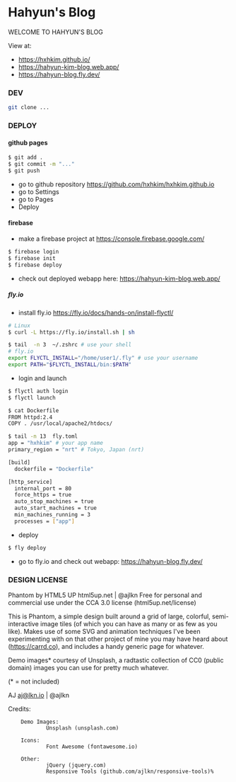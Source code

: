 # Hahyun's Blog
WELCOME TO HAHYUN'S BLOG

View at:
- https://hxhkim.github.io/
- https://hahyun-kim-blog.web.app/
- https://hahyun-blog.fly.dev/



### DEV
```bash
git clone ...
```



### DEPLOY
#### github pages
```bash
$ git add .
$ git commit -m "..."
$ git push
```
- go to github repository https://github.com/hxhkim/hxhkim.github.io
- go to Settings
- go to Pages
- Deploy

#### firebase
- make a firebase project at https://console.firebase.google.com/
```bash
$ firebase login
$ firebase init
$ firebase deploy
```
- check out deployed webapp here:
https://hahyun-kim-blog.web.app/

##### fly.io
- install fly.io https://fly.io/docs/hands-on/install-flyctl/
```bash
# Linux
$ curl -L https://fly.io/install.sh | sh
```
```bash
$ tail  -n 3  ~/.zshrc # use your shell
# fly.io
export FLYCTL_INSTALL="/home/user1/.fly" # use your username
export PATH="$FLYCTL_INSTALL/bin:$PATH"
```
- login and launch
```bash
$ flyctl auth login
$ flyctl launch
```
```bash
$ cat Dockerfile
FROM httpd:2.4
COPY . /usr/local/apache2/htdocs/
```
```bash
$ tail -n 13  fly.toml
app = "hxhkim" # your app name
primary_region = "nrt" # Tokyo, Japan (nrt)

[build]
  dockerfile = "Dockerfile"

[http_service]
  internal_port = 80
  force_https = true
  auto_stop_machines = true
  auto_start_machines = true
  min_machines_running = 3
  processes = ["app"]
```
- deploy
```bash
$ fly deploy
```
- go to fly.io and check out webapp:
https://hahyun-blog.fly.dev/




### DESIGN LICENSE
Phantom by HTML5 UP
html5up.net | @ajlkn
Free for personal and commercial use under the CCA 3.0 license (html5up.net/license)


This is Phantom, a simple design built around a grid of large, colorful, semi-interactive
image tiles (of which you can have as many or as few as you like). Makes use of some
SVG and animation techniques I've been experimenting with on that other project of mine
you may have heard about (https://carrd.co), and includes a handy generic page for whatever.

Demo images* courtesy of Unsplash, a radtastic collection of CC0 (public domain) images
you can use for pretty much whatever.

(* = not included)

AJ
aj@lkn.io | @ajlkn


Credits:

        Demo Images:
                Unsplash (unsplash.com)

        Icons:
                Font Awesome (fontawesome.io)

        Other:
                jQuery (jquery.com)
                Responsive Tools (github.com/ajlkn/responsive-tools)%
